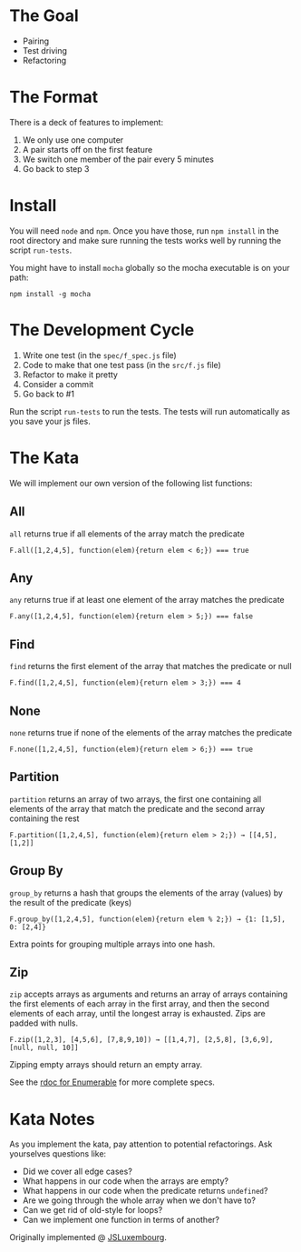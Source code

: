 # The Goal
- Pairing
- Test driving
- Refactoring

# The Format
There is a deck of features to implement:

1. We only use one computer
2. A pair starts off on the first feature
3. We switch one member of the pair every 5 minutes
4. Go back to step 3

# Install
You will need `node` and `npm`. Once you have those, run `npm install` in the root directory and make sure running the tests works well by running the script `run-tests`.

You might have to install `mocha` globally so the mocha executable is on your path:

    npm install -g mocha

# The Development Cycle
1. Write one test (in the `spec/f_spec.js` file)
2. Code to make that one test pass (in the `src/f.js` file)
3. Refactor to make it pretty
4. Consider a commit
5. Go back to #1

Run the script `run-tests` to run the tests. The tests will run automatically as you save your js files.

# The Kata
We will implement our own version of the following list functions:

## All
`all` returns true if all elements of the array match the predicate

    F.all([1,2,4,5], function(elem){return elem < 6;}) === true

## Any
`any` returns true if at least one element of the array matches the predicate

    F.any([1,2,4,5], function(elem){return elem > 5;}) === false

## Find
`find` returns the first element of the array that matches the predicate or null

    F.find([1,2,4,5], function(elem){return elem > 3;}) === 4

## None
`none` returns true if none of the elements of the array matches the predicate

    F.none([1,2,4,5], function(elem){return elem > 6;}) === true
    
## Partition
`partition` returns an array of two arrays, the first one containing all elements of the array that match the predicate and the second array containing the rest

    F.partition([1,2,4,5], function(elem){return elem > 2;}) → [[4,5], [1,2]]

## Group By
`group_by` returns a hash that groups the elements of the array (values) by the result of the predicate (keys)

    F.group_by([1,2,4,5], function(elem){return elem % 2;}) → {1: [1,5], 0: [2,4]}

Extra points for grouping multiple arrays into one hash.

## Zip
`zip` accepts arrays as arguments and returns an array of arrays containing the first elements of each array in the first array, and then the second elements of each array, until the longest array is exhausted. Zips are padded with nulls.

    F.zip([1,2,3], [4,5,6], [7,8,9,10]) → [[1,4,7], [2,5,8], [3,6,9], [null, null, 10]]

Zipping empty arrays should return an empty array.

See the [rdoc for Enumerable](http://www.ruby-doc.org/core-2.1.0/Enumerable.html) for more complete specs.

# Kata Notes
As you implement the kata, pay attention to potential refactorings. Ask yourselves questions like:

- Did we cover all edge cases?
- What happens in our  code when the arrays are empty?
- What happens in our code when the predicate returns `undefined`?
- Are we going through the whole array when we don't have to?
- Can we get rid of old-style for loops?
- Can we implement one function in terms of another?

Originally implemented @ [JSLuxembourg](https://twitter.com/JSLuxembourg).
